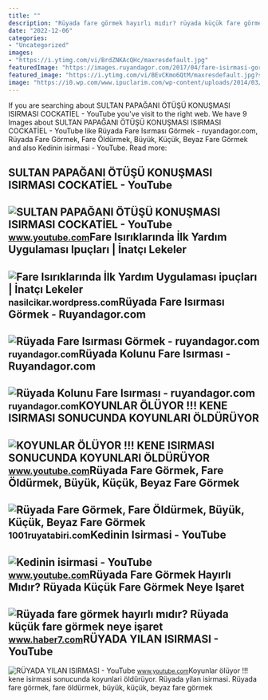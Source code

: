 ```yaml
---
title: ""
description: "Rüyada fare görmek hayırlı mıdır? rüyada küçük fare görmek neye işaret"
date: "2022-12-06"
categories:
- "Uncategorized"
images:
- "https://i.ytimg.com/vi/BrdZNKAcQHc/maxresdefault.jpg"
featuredImage: "https://images.ruyandagor.com/2017/04/fare-isirmasi-gormek-1608.jpg"
featured_image: "https://i.ytimg.com/vi/BEvCKmo6QtM/maxresdefault.jpg?sqp=-oaymwEmCIAKENAF8quKqQMa8AEB-AHIAYAC6AKKAgwIABABGGUgVyhIMA8=&amp;rs=AOn4CLCUKoxFAmZs34L7M1fgCAB-aFF1pw"
image: "https://i0.wp.com/www.ipuclarim.com/wp-content/uploads/2014/03/fare-isirmasi-ilk-yardim.jpg"
---
```


If you are searching about SULTAN PAPAĞANI ÖTÜŞÜ KONUŞMASI ISIRMASI COCKATİEL - YouTube you've visit to the right web. We have 9 Images about SULTAN PAPAĞANI ÖTÜŞÜ KONUŞMASI ISIRMASI COCKATİEL - YouTube like Rüyada Fare Isırması Görmek - ruyandagor.com, Rüyada Fare Görmek, Fare Öldürmek, Büyük, Küçük, Beyaz Fare Görmek and also Kedinin isirmasi - YouTube. Read more:

SULTAN PAPAĞANI ÖTÜŞÜ KONUŞMASI ISIRMASI COCKATİEL - YouTube
------------------------------------------------------------

 ![SULTAN PAPAĞANI ÖTÜŞÜ KONUŞMASI ISIRMASI COCKATİEL - YouTube](https://i.ytimg.com/vi/BEvCKmo6QtM/maxresdefault.jpg?sqp=-oaymwEmCIAKENAF8quKqQMa8AEB-AHIAYAC6AKKAgwIABABGGUgVyhIMA8=&rs=AOn4CLCUKoxFAmZs34L7M1fgCAB-aFF1pw) <small>www.youtube.com</small>Fare Isırıklarında İlk Yardım Uygulaması Ipuçları | İnatçı Lekeler
------------------------------------------------------------------

 ![Fare Isırıklarında İlk Yardım Uygulaması ipuçları | İnatçı Lekeler](https://i0.wp.com/www.ipuclarim.com/wp-content/uploads/2014/03/fare-isirmasi-ilk-yardim.jpg) <small>nasilcikar.wordpress.com</small>Rüyada Fare Isırması Görmek - Ruyandagor.com
--------------------------------------------

 ![Rüyada Fare Isırması Görmek - ruyandagor.com](https://images.ruyandagor.com/2017/04/fare-isirmasi-gormek-1608.jpg) <small>ruyandagor.com</small>Rüyada Kolunu Fare Isırması - Ruyandagor.com
--------------------------------------------

 ![Rüyada Kolunu Fare Isırması - ruyandagor.com](https://images.ruyandagor.com/2017/05/kolunu-fare-isirmasi-1322.jpg) <small>ruyandagor.com</small>KOYUNLAR ÖLÜYOR !!! KENE ISIRMASI SONUCUNDA KOYUNLARI ÖLDÜRÜYOR
---------------------------------------------------------------

 ![KOYUNLAR ÖLÜYOR !!! KENE ISIRMASI SONUCUNDA KOYUNLARI ÖLDÜRÜYOR](https://i.ytimg.com/vi/BrdZNKAcQHc/maxresdefault.jpg) <small>www.youtube.com</small>Rüyada Fare Görmek, Fare Öldürmek, Büyük, Küçük, Beyaz Fare Görmek
------------------------------------------------------------------

 ![Rüyada Fare Görmek, Fare Öldürmek, Büyük, Küçük, Beyaz Fare Görmek](https://1001ruyatabiri.com/wp-content/uploads/2019/12/ruyada-fare-gormek-fare-oldurmek-beyaz-fare-gormek-buyuk-fare-siyah-fare-gormek-fare-yemek-fare-isirmasi-1001ruyatabiri-diyanet.jpg?v=1576778754) <small>1001ruyatabiri.com</small>Kedinin Isirmasi - YouTube
--------------------------

 ![Kedinin isirmasi - YouTube](https://i.ytimg.com/vi/rXRGkKlPatw/maxresdefault.jpg?sqp=-oaymwEmCIAKENAF8quKqQMa8AEB-AHKAYAC6AKKAgwIABABGGUgVShSMA8=&rs=AOn4CLCVikB5KPSl58onQ-5OeWPgfVg6qA) <small>www.youtube.com</small>Rüyada Fare Görmek Hayırlı Mıdır? Rüyada Küçük Fare Görmek Neye Işaret
----------------------------------------------------------------------

 ![Rüyada fare görmek hayırlı mıdır? Rüyada küçük fare görmek neye işaret](https://i20.haber7.net/resize/1280x720/haber/haber7/photos/2022/10/ruyada_siyah_fare_gormek_ne_demek_ruyada_fare_isirmasi_neye_isaret_eder_1646636355_8728.jpg) <small>www.haber7.com</small>RÜYADA YILAN ISIRMASI - YouTube
-------------------------------

 ![RÜYADA YILAN ISIRMASI - YouTube](https://i.ytimg.com/vi/jfuhARzho0g/maxresdefault.jpg) <small>www.youtube.com</small>Koyunlar ölüyor !!! kene isirmasi sonucunda koyunlari öldürüyor. Rüyada yilan isirmasi. Rüyada fare görmek, fare öldürmek, büyük, küçük, beyaz fare görmek
